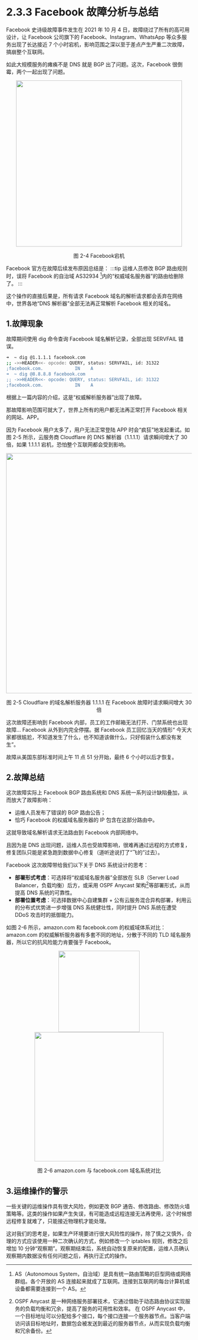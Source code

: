 # 2.3.3 Facebook 故障分析与总结

Facebook 史诗级故障事件发生在 2021 年 10 月 4 日，故障绕过了所有的高可用设计，让 Facebook 公司旗下的 Facebook、Instagram、WhatsApp 等众多服务出现了长达接近 7 个小时宕机，影响范围之深以至于差点产生严重二次故障，搞崩整个互联网。

如此大规模服务的瘫痪不是 DNS 就是 BGP 出了问题。这次，Facebook 很倒霉，两个一起出现了问题。

<div  align="center">
	<img src="../assets/facebook-404-error.jpeg" width = "450"  align=center />
	<p>图 2-4 Facebook宕机 </p>
</div>

Facebook 官方在故障后续发布原因总结是：
:::tip <a/>
运维人员修改 BGP 路由规则时，误将 Facebook 的自治域 AS32934 [^1]内的“权威域名服务器”的路由给删除了。
:::

这个操作的直接后果是，所有请求 Facebook 域名的解析请求都会丢弃在网络中，世界各地“DNS 解析器”全部无法再正常解析 Facebook 相关的域名。

## 1.故障现象

故障期间使用 dig 命令查询 Facebook 域名解析记录，全部出现 SERVFAIL 错误。

```bash
➜  ~ dig @1.1.1.1 facebook.com
;; ->>HEADER<<- opcode: QUERY, status: SERVFAIL, id: 31322
;facebook.com.            IN    A
➜  ~ dig @8.8.8.8 facebook.com
;; ->>HEADER<<- opcode: QUERY, status: SERVFAIL, id: 31322
;facebook.com.            IN    A
```
根据上一篇内容的介绍，这是“权威解析服务器”出现了故障。

那故障影响范围可就大了，世界上所有的用户都无法再正常打开 Facebook 相关的网站、APP。

因为 Facebook 用户太多了，用户无法正常登陆 APP 时会“疯狂”地发起重试。如图 2-5 所示，云服务商 Cloudflare 的 DNS 解析器（1.1.1.1）请求瞬间增大了 30 倍，如果 1.1.1.1 宕机，恐怕整个互联网都会受到影响。

<div  align="center">
	<img src="../assets/cloudflare-dns.png" width = "650"  align=center />
	<p>图 2-5 Cloudflare 的域名解析服务器 1.1.1.1 在 Facebook 故障时请求瞬间增大 30 倍 </p>
</div>

这次故障还影响到 Facebook 内部，员工的工作邮箱无法打开、门禁系统也出现故障... Facebook 从外到内完全停摆。据 Facebook 员工回忆当天的情形“ 今天大家都很尴尬，不知道发生了什么，也不知道该做什么，只好假装什么都没有发生”。

故障从美国东部标准时间上午 11 点 51 分开始，最终 6 个小时以后才恢复。

## 2.故障总结

这次故障实际上 Facebook BGP 路由系统和 DNS 系统一系列设计缺陷叠加，从而放大了故障影响：

- 运维人员发布了错误的 BGP 路由公告；
- 恰巧 Facebook 的权威域名服务器的 IP 包含在这部分路由中。

这就导致域名解析请求无法路由到 Facebook 内部网络中。

且因为是 DNS 出现问题，运维人员也受故障影响，很难再通过远程的方式修复，修复团队只能是紧急跑到数据中心修复（道听途说打了“飞的”过去）。

Facebook 这次故障带给我们以下关于 DNS 系统设计的思考：

- **部署形式考虑**：可选择将“权威域名服务器”全部放在 SLB（Server Load Balancer，负载均衡）后方，或采用 OSPF Anycast 架构[^2]等部署形式，从而提高 DNS 系统的可靠性。
- **部署位置考虑**：可选择数据中心自建集群 + 公有云服务混合异构部署，利用云的分布式优势进一步增强 DNS 系统健壮性，同时提升 DNS 系统在遭受 DDoS 攻击时的抵御能力。

如图 2-6 所示，amazon.com 和 facebook.com 的权威域体系对比：amazon.com 的权威解析服务器有多套不同的地址，分散于不同的 TLD 域名服务器，所以它的抗风险能力肯要强于 Facebook。

<div  align="center">
	<img src="../assets/dns-1.png" width = "220"  align=center />
</div>
<div  align="center">
	<img src="../assets/dns-2.png" width = "350"  align=center />
	<p>图 2-6  amazon.com 与 facebook.com 域名系统对比</p>
</div>

## 3.运维操作的警示

一些关键的运维操作具有很大风险，例如更改 BGP 通告、修改路由、修改防火墙策略等。这类的操作如果产生失误，有可能造成远程连接无法再使用，这个时候想远程修复就难了，只能接近物理机才能处理。

这对我们的思考是，如果生产环境要进行很大风险性的操作，除了慎之又慎外，合理的方式应该使用一种二次确认的方式，例如修改一个 iptables 规则，修改之后增加 10 分钟“观察期”。观察期结束后，系统自动恢复原来的配置，运维人员确认观察期内数据没有任何问题之后，再执行正式的操作。

[^1]: AS（Autonomous System，自治域）是具有统一路由策略的巨型网络或网络群组。各个开放的 AS 连接起来就成了互联网。连接到互联网的每台计算机或设备都需要连接到一个 AS。
[^2]: OSPF Anycast 是一种网络服务部署技术，它通过借助于动态路由协议实现服务的负载均衡和冗余，提高了服务的可用性和效率。 在 OSPF Anycast 中，一个目标地址可以分配给多个接口，每个接口连接一个服务器节点。当客户端访问该目标地址时，数据包会被发送到最近的服务器节点，从而实现负载均衡和冗余备份。

